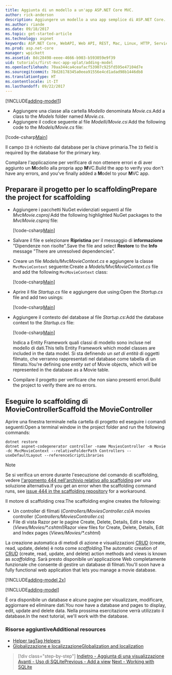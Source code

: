 ```yaml
---
title: Aggiunta di un modello a un'app ASP.NET Core MVC.
author: rick-anderson
description: Aggiungere un modello a una app semplice di ASP.NET Core.
ms.author: riande
ms.date: 09/18/2017
ms.topic: get-started-article
ms.technology: aspnet
keywords: ASP.NET Core, WebAPI, Web API, REST, Mac, Linux, HTTP, Service, HTTP Service,VS Code
ms.prod: asp.net-core
manager: wpickett
ms.assetid: 8dc28498-eeee-4666-b903-b593059e9f39
uid: tutorials/first-mvc-app-xplat/adding-model
ms.openlocfilehash: 70aa344ca4ceafacf53907c925fd595e47104d7e
ms.sourcegitcommit: 78d28178345a0eea91556e4cd1adad98b1446db8
ms.translationtype: HT
ms.contentlocale: it-IT
ms.lasthandoff: 09/22/2017
---
```

[!INCLUDE[adding-model1](../../includes/mvc-intro/adding-model1.md)]

* <span data-ttu-id="a4bda-104">Aggiungere una classe alla cartella *Modello* denominata *Movie.cs*.</span><span class="sxs-lookup"><span data-stu-id="a4bda-104">Add a class to the *Models* folder named *Movie.cs*.</span></span>
* <span data-ttu-id="a4bda-105">Aggiungere il codice seguente al file *Modelli/Movie.cs*:</span><span class="sxs-lookup"><span data-stu-id="a4bda-105">Add the following code to the *Models/Movie.cs* file:</span></span>

[!code-csharp[Main](../../tutorials/first-mvc-app/start-mvc/sample/MvcMovie/Models/MovieNoEF.cs?name=snippet_1)]

<span data-ttu-id="a4bda-106">Il campo `ID` è richiesto dal database per la chiave primaria.</span><span class="sxs-lookup"><span data-stu-id="a4bda-106">The `ID` field is required by the database for the primary key.</span></span> 

<span data-ttu-id="a4bda-107">Compilare l'applicazione per verificare di non ottenere errori e di aver aggiunto un **M**odello alla propria app **M**VC.</span><span class="sxs-lookup"><span data-stu-id="a4bda-107">Build the app to verify you don't have any errors, and you've finally added a **M**odel to your **M**VC app.</span></span>

## <a name="prepare-the-project-for-scaffolding"></a><span data-ttu-id="a4bda-108">Preparare il progetto per lo scaffolding</span><span class="sxs-lookup"><span data-stu-id="a4bda-108">Prepare the project for scaffolding</span></span>

- <span data-ttu-id="a4bda-109">Aggiungere i pacchetti NuGet evidenziati seguenti al file *MvcMovie.csproj*:</span><span class="sxs-lookup"><span data-stu-id="a4bda-109">Add the following highlighted NuGet packages to the *MvcMovie.csproj* file:</span></span>
             
   [!code-csharp[Main](start-mvc/sample/MvcMovie/MvcMovie.csproj?highlight=7,10)]

- <span data-ttu-id="a4bda-110">Salvare il file e selezionare **Ripristina** per il messaggio di **informazione** "Dipendenze non risolte".</span><span class="sxs-lookup"><span data-stu-id="a4bda-110">Save the file and select **Restore** to the **Info** message "There are unresolved dependencies".</span></span>
- <span data-ttu-id="a4bda-111">Creare un file *Models/MvcMovieContext.cs* e aggiungere la classe `MvcMovieContext` seguente:</span><span class="sxs-lookup"><span data-stu-id="a4bda-111">Create a *Models/MvcMovieContext.cs* file and add the following `MvcMovieContext` class:</span></span>

   [!code-csharp[Main](start-mvc/sample/MvcMovie/Models/MvcMovieContext.cs)]
   
- <span data-ttu-id="a4bda-112">Aprire il file *Startup.cs* file e aggiungere due using:</span><span class="sxs-lookup"><span data-stu-id="a4bda-112">Open the *Startup.cs* file and add two usings:</span></span>

   [!code-csharp[Main](start-mvc/sample/MvcMovie/Startup.cs?name=snippet1&highlight=1,2)]

- <span data-ttu-id="a4bda-113">Aggiungere il contesto del database al file *Startup.cs*:</span><span class="sxs-lookup"><span data-stu-id="a4bda-113">Add the database context to the *Startup.cs* file:</span></span>

   [!code-csharp[Main](start-mvc/sample/MvcMovie/Startup.cs?name=snippet2&highlight=6-7)]

  <span data-ttu-id="a4bda-114">Indica a Entity Framework quali classi di modello sono incluse nel modello di dati.</span><span class="sxs-lookup"><span data-stu-id="a4bda-114">This tells Entity Framework which model classes are included in the data model.</span></span> <span data-ttu-id="a4bda-115">Si sta definendo un *set di entità* di oggetti filmato, che verranno rappresentati nel database come tabella di un filmato.</span><span class="sxs-lookup"><span data-stu-id="a4bda-115">You're defining one *entity set* of Movie objects, which will be represented in the database as a Movie table.</span></span>

- <span data-ttu-id="a4bda-116">Compilare il progetto per verificare che non siano presenti errori.</span><span class="sxs-lookup"><span data-stu-id="a4bda-116">Build the project to verify there are no errors.</span></span>

## <a name="scaffold-the-moviecontroller"></a><span data-ttu-id="a4bda-117">Eseguire lo scaffolding di MovieController</span><span class="sxs-lookup"><span data-stu-id="a4bda-117">Scaffold the MovieController</span></span>

<span data-ttu-id="a4bda-118">Aprire una finestra terminale nella cartella di progetto ed eseguire i comandi seguenti:</span><span class="sxs-lookup"><span data-stu-id="a4bda-118">Open a terminal window in the project folder and run the following commands:</span></span>

```
dotnet restore
dotnet aspnet-codegenerator controller -name MoviesController -m Movie -dc MvcMovieContext --relativeFolderPath Controllers --useDefaultLayout --referenceScriptLibraries 
```

> [!NOTE]
> <span data-ttu-id="a4bda-119">Se si verifica un errore durante l'esecuzione del comando di scaffolding, vedere [l'argomento 444 nell'archivio relativo allo scaffolding](https://github.com/aspnet/scaffolding/issues/444) per una soluzione alternativa.</span><span class="sxs-lookup"><span data-stu-id="a4bda-119">If you get an error when the scaffolding command runs, see [issue 444 in the scaffolding repository](https://github.com/aspnet/scaffolding/issues/444) for a workaround.</span></span>

<span data-ttu-id="a4bda-120">Il motore di scaffolding crea:</span><span class="sxs-lookup"><span data-stu-id="a4bda-120">The scaffolding engine creates the following:</span></span>

* <span data-ttu-id="a4bda-121">Un controller di filmati (*Controllers/MoviesController.cs*)</span><span class="sxs-lookup"><span data-stu-id="a4bda-121">A movies controller (*Controllers/MoviesController.cs*)</span></span>
* <span data-ttu-id="a4bda-122">File di vista Razor per le pagine Create, Delete, Details, Edit e Index (*Views/Movies/\*.cshtml*)</span><span class="sxs-lookup"><span data-stu-id="a4bda-122">Razor view files for Create, Delete, Details, Edit and Index pages (*Views/Movies/\*.cshtml*)</span></span>

<span data-ttu-id="a4bda-123">La creazione automatica di metodi di azione e visualizzazioni [CRUD](https://wikipedia.org/wiki/Create,_read,_update_and_delete) (create, read, update, delete) è nota come *scaffolding*.</span><span class="sxs-lookup"><span data-stu-id="a4bda-123">The automatic creation of [CRUD](https://wikipedia.org/wiki/Create,_read,_update_and_delete) (create, read, update, and delete) action methods and views is known as *scaffolding*.</span></span> <span data-ttu-id="a4bda-124">Sarà presto disponibile un'applicazione Web completamente funzionale che consente di gestire un database di filmati.</span><span class="sxs-lookup"><span data-stu-id="a4bda-124">You'll soon have a fully functional web application that lets you manage a movie database.</span></span>

[!INCLUDE[adding-model 2x](../../includes/mvc-intro/adding-model2xp.md)]

[!INCLUDE[adding-model](../../includes/mvc-intro/adding-model3.md)]

<span data-ttu-id="a4bda-125">È ora disponibile un database e alcune pagine per visualizzare, modificare, aggiornare ed eliminare dati.</span><span class="sxs-lookup"><span data-stu-id="a4bda-125">You now have a database and pages to display, edit, update and delete data.</span></span> <span data-ttu-id="a4bda-126">Nella prossima esercitazione verrà utilizzato il database.</span><span class="sxs-lookup"><span data-stu-id="a4bda-126">In the next tutorial, we'll work with the database.</span></span>

### <a name="additional-resources"></a><span data-ttu-id="a4bda-127">Risorse aggiuntive</span><span class="sxs-lookup"><span data-stu-id="a4bda-127">Additional resources</span></span>

* [<span data-ttu-id="a4bda-128">Helper tag</span><span class="sxs-lookup"><span data-stu-id="a4bda-128">Tag Helpers</span></span>](xref:mvc/views/tag-helpers/intro)
* [<span data-ttu-id="a4bda-129">Globalizzazione e localizzazione</span><span class="sxs-lookup"><span data-stu-id="a4bda-129">Globalization and localization</span></span>](xref:fundamentals/localization)

>[!div class="step-by-step"]
<span data-ttu-id="a4bda-130">[Indietro - Aggiunta di una visualizzazione](adding-view.md)
[Avanti - Uso di SQLite](working-with-sql.md)</span><span class="sxs-lookup"><span data-stu-id="a4bda-130">[Previous - Add a view](adding-view.md)
[Next - Working with SQLite](working-with-sql.md)</span></span>
